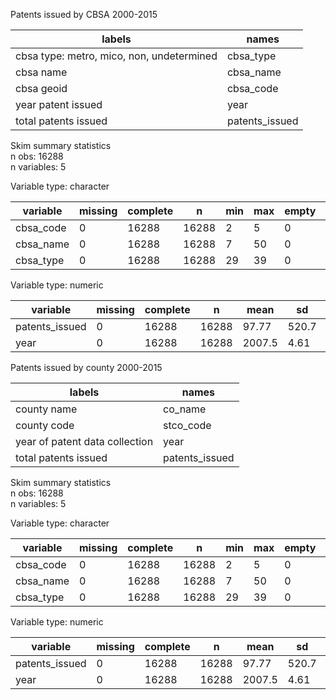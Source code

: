 
Patents issued by CBSA 2000-2015


|                  labels                   |     names      |
|-------------------------------------------|----------------|
| cbsa type: metro, mico, non, undetermined |   cbsa_type    |
|                 cbsa name                 |   cbsa_name    |
|                cbsa geoid                 |   cbsa_code    |
|            year patent issued             |      year      |
|           total patents issued            | patents_issued |
Skim summary statistics  
 n obs: 16288    
 n variables: 5    

Variable type: character

| variable  | missing | complete |   n   | min | max | empty | n_unique |
|-----------|---------|----------|-------|-----|-----|-------|----------|
| cbsa_code |    0    |  16288   | 16288 |  2  |  5  |   0   |   1018   |
| cbsa_name |    0    |  16288   | 16288 |  7  | 50  |   0   |   1018   |
| cbsa_type |    0    |  16288   | 16288 | 29  | 39  |   0   |    4     |

Variable type: numeric

|    variable    | missing | complete |   n   |  mean  |  sd   |  p0  |   p25   |  p50   |   p75   | p100  |
|----------------|---------|----------|-------|--------|-------|------|---------|--------|---------|-------|
| patents_issued |    0    |  16288   | 16288 | 97.77  | 520.7 |  0   |    2    |   6    |   24    | 14894 |
|      year      |    0    |  16288   | 16288 | 2007.5 | 4.61  | 2000 | 2003.75 | 2007.5 | 2011.25 | 2015  |




Patents issued by county 2000-2015


|             labels             |     names      |
|--------------------------------|----------------|
|          county name           |    co_name     |
|          county code           |   stco_code    |
| year of patent data collection |      year      |
|      total patents issued      | patents_issued |
Skim summary statistics  
 n obs: 16288    
 n variables: 5    

Variable type: character

| variable  | missing | complete |   n   | min | max | empty | n_unique |
|-----------|---------|----------|-------|-----|-----|-------|----------|
| cbsa_code |    0    |  16288   | 16288 |  2  |  5  |   0   |   1018   |
| cbsa_name |    0    |  16288   | 16288 |  7  | 50  |   0   |   1018   |
| cbsa_type |    0    |  16288   | 16288 | 29  | 39  |   0   |    4     |

Variable type: numeric

|    variable    | missing | complete |   n   |  mean  |  sd   |  p0  |   p25   |  p50   |   p75   | p100  |
|----------------|---------|----------|-------|--------|-------|------|---------|--------|---------|-------|
| patents_issued |    0    |  16288   | 16288 | 97.77  | 520.7 |  0   |    2    |   6    |   24    | 14894 |
|      year      |    0    |  16288   | 16288 | 2007.5 | 4.61  | 2000 | 2003.75 | 2007.5 | 2011.25 | 2015  |
